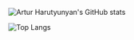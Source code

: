 ![Artur Harutyunyan's GitHub stats](https://github-readme-stats.vercel.app/api?username=arturharutyunyan1&show_icons=true) 

![Top Langs](https://github-readme-stats.vercel.app/api/top-langs/?username=arturharutyunyan1&layout=compact)
